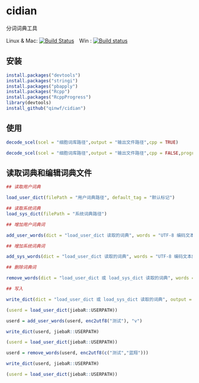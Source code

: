 # cidian

分词词典工具

Linux & Mac: [![Build Status](https://travis-ci.org/qinwf/cidian.svg?branch=master)](https://travis-ci.org/qinwf/cidian)　Win : [![Build status](https://ci.appveyor.com/api/projects/status/d1omhpb0tc165bu0/branch/master?svg=true)](https://ci.appveyor.com/project/qinwf/cidian/branch/master)



## 安装

```r
install.packages("devtools")
install.packages("stringi")
install.packages("pbapply")
install.packages("Rcpp")
install.packages("RcppProgress")
library(devtools)
install_github("qinwf/cidian")
```

## 使用

```r
decode_scel(scel = "细胞词库路径",output = "输出文件路径",cpp = TRUE)

decode_scel(scel = "细胞词库路径",output = "输出文件路径",cpp = FALSE,progress =TRUE)
```

## 读取词典和编辑词典文件

```r
## 读取用户词典

load_user_dict(filePath = "用户词典路径", default_tag = "默认标记")

## 读取系统词典
load_sys_dict(filePath = "系统词典路径")

## 增加用户词典词

add_user_words(dict = "load_user_dict 读取的词典", words = "UTF-8 编码文本向量", tags = "标记")

## 增加系统词典词

add_sys_words(dict = "load_user_dict 读取的词典", words = "UTF-8 编码文本向量", freq = "词频", tags = "标记")

## 删除词典词

remove_words(dict = "load_user_dict 或 load_sys_dict 读取的词典", words = "UTF-8 编码文本向量")

## 写入

write_dict(dict = "load_user_dict 或 load_sys_dict 读取的词典", output = "输出路径")
```

```r
(userd = load_user_dict(jiebaR::USERPATH))

userd = add_user_words(userd, enc2utf8("测试"), "v")

write_dict(userd, jiebaR::USERPATH)

(userd = load_user_dict(jiebaR::USERPATH))
```

```r
userd = remove_words(userd, enc2utf8(c("测试","蓝翔")))

write_dict(userd, jiebaR::USERPATH)

(userd = load_user_dict(jiebaR::USERPATH))
```
